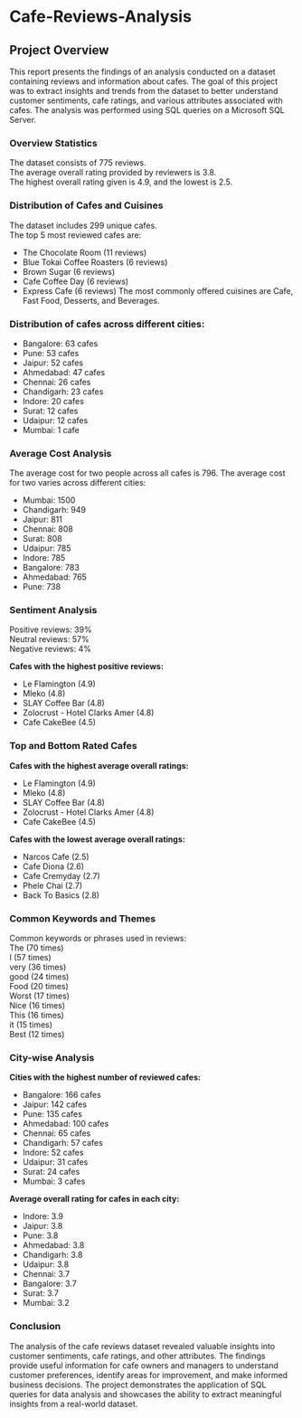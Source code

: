 # Cafe-Reviews-Analysis

## Project Overview
This report presents the findings of an analysis conducted on a dataset containing reviews and information about cafes. The goal of this project was to extract insights and trends from the dataset to better understand customer sentiments, cafe ratings, and various attributes associated with cafes. The analysis was performed using SQL queries on a Microsoft SQL Server.

### Overview Statistics
The dataset consists of 775 reviews.\
The average overall rating provided by reviewers is 3.8.\
The highest overall rating given is 4.9, and the lowest is 2.5.

### Distribution of Cafes and Cuisines
The dataset includes 299 unique cafes.\
The top 5 most reviewed cafes are:
* The Chocolate Room (11 reviews)
* Blue Tokai Coffee Roasters (6 reviews)
* Brown Sugar (6 reviews)
* Cafe Coffee Day (6 reviews)
* Express Cafe (6 reviews)
The most commonly offered cuisines are Cafe, Fast Food, Desserts, and Beverages.

### Distribution of cafes across different cities:
* Bangalore: 63 cafes
* Pune: 53 cafes
* Jaipur: 52 cafes
* Ahmedabad: 47 cafes
* Chennai: 26 cafes
* Chandigarh: 23 cafes
* Indore: 20 cafes
* Surat: 12 cafes
* Udaipur: 12 cafes
* Mumbai: 1 cafe

### Average Cost Analysis
The average cost for two people across all cafes is 796.
The average cost for two varies across different cities:
* Mumbai: 1500
* Chandigarh: 949
* Jaipur: 811
* Chennai: 808
* Surat: 808
* Udaipur: 785
* Indore: 785
* Bangalore: 783
* Ahmedabad: 765
* Pune: 738

### Sentiment Analysis
Positive reviews: 39%\
Neutral reviews: 57%\
Negative reviews: 4%

**Cafes with the highest positive reviews:**
* Le Flamington (4.9)
* Mleko (4.8)
* SLAY Coffee Bar (4.8)
* Zolocrust - Hotel Clarks Amer (4.8)
* Cafe CakeBee (4.5)

### Top and Bottom Rated Cafes
**Cafes with the highest average overall ratings:**
* Le Flamington (4.9)
* Mleko (4.8)
* SLAY Coffee Bar (4.8)
* Zolocrust - Hotel Clarks Amer (4.8)
* Cafe CakeBee (4.5)

**Cafes with the lowest average overall ratings:**
* Narcos Cafe (2.5)
* Cafe Diona (2.6)
* Cafe Cremyday (2.7)
* Phele Chai (2.7)
* Back To Basics (2.8)

### Common Keywords and Themes
Common keywords or phrases used in reviews:\
The (70 times)\
I (57 times)\
very (36 times)\
good (24 times)\
Food (20 times)\
Worst (17 times)\
Nice (16 times)\
This (16 times)\
it (15 times)\
Best (12 times)

### City-wise Analysis
**Cities with the highest number of reviewed cafes:**

* Bangalore: 166 cafes
* Jaipur: 142 cafes
* Pune: 135 cafes
* Ahmedabad: 100 cafes
* Chennai: 65 cafes
* Chandigarh: 57 cafes
* Indore: 52 cafes
* Udaipur: 31 cafes
* Surat: 24 cafes
* Mumbai: 3 cafes

**Average overall rating for cafes in each city:**

* Indore: 3.9
* Jaipur: 3.8
* Pune: 3.8
* Ahmedabad: 3.8
* Chandigarh: 3.8
* Udaipur: 3.8
* Chennai: 3.7
* Bangalore: 3.7
* Surat: 3.7
* Mumbai: 3.2

### Conclusion
The analysis of the cafe reviews dataset revealed valuable insights into customer sentiments, cafe ratings, and other attributes. The findings provide useful information for cafe owners and managers to understand customer preferences, identify areas for improvement, and make informed business decisions. The project demonstrates the application of SQL queries for data analysis and showcases the ability to extract meaningful insights from a real-world dataset.
